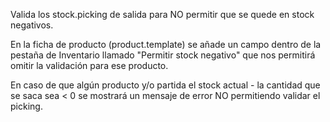 Valida los stock.picking de salida para NO permitir que se quede en stock negativos.

En la ficha de producto (product.template) se añade un campo dentro de la pestaña de Inventario llamado "Permitir stock negativo" que nos permitirá omitir la validación para ese producto.

En caso de que algún producto y/o partida el stock actual - la cantidad que se saca sea < 0 se mostrará un mensaje de error NO permitiendo validar el picking.
